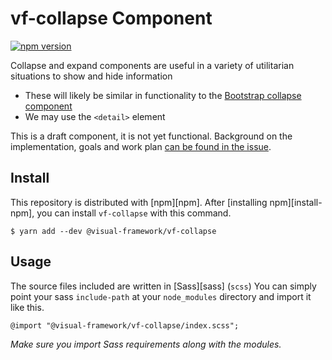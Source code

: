 # vf-collapse Component

[![npm version](https://badge.fury.io/js/%40visual-framework%2Fvf-collapse.svg)](https://badge.fury.io/js/%40visual-framework%2Fvf-collapse)

Collapse and expand components are useful in a variety of utilitarian situations to show and hide information 

- These will likely be similar in functionality to the [Bootstrap collapse component](https://getbootstrap.com/docs/4.1/components/collapse/)
- We may use the `<detail>` element

This is a draft component, it is not yet functional. Background on the implementation, goals and work plan [can be found in the issue](https://github.com/visual-framework/vf-core/issues/275).

## Install

This repository is distributed with [npm][npm]. After [installing npm][install-npm], you can install `vf-collapse` with this command.

```
$ yarn add --dev @visual-framework/vf-collapse
```

## Usage

The source files included are written in [Sass][sass] (`scss`) You can simply point your sass `include-path` at your `node_modules` directory and import it like this.

```
@import "@visual-framework/vf-collapse/index.scss";
```

_Make sure you import Sass requirements along with the modules._
